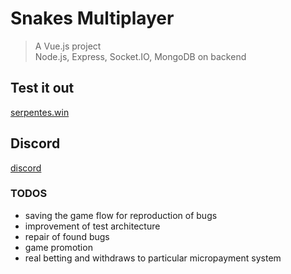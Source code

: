# Snakes Multiplayer

> A Vue.js project <br />
> Node.js, Express, Socket.IO, MongoDB on backend


## Test it out
[serpentes.win](http://www.serpentes.win "serpentes.win")


## Discord
[discord](https://discord.gg/Tq8UJyV "discord")


### TODOS
 - saving the game flow for reproduction of bugs
 - improvement of test architecture
 - repair of found bugs
 - game promotion
 - real betting and withdraws to particular micropayment system
